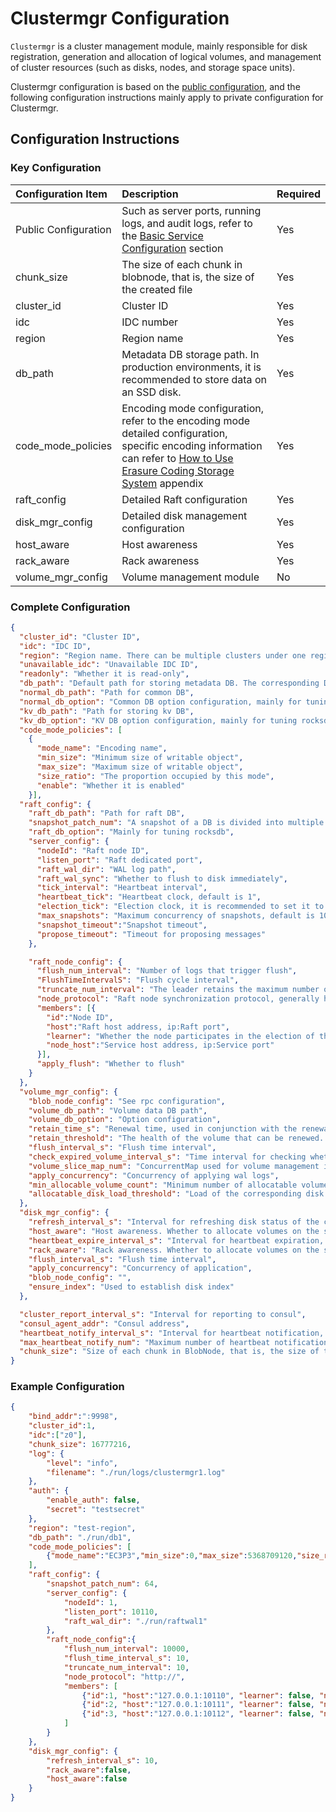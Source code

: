 # Clustermgr Configuration

`Clustermgr` is a cluster management module, mainly responsible for disk registration, generation and allocation of logical volumes, and management of cluster resources (such as disks, nodes, and storage space units).

Clustermgr configuration is based on the [public configuration](./base.md), and the following configuration instructions mainly apply to private configuration for Clustermgr.

## Configuration Instructions

### Key Configuration

| Configuration Item   | Description                                                                                                                                                                                                      | Required |
|:---------------------|:-----------------------------------------------------------------------------------------------------------------------------------------------------------------------------------------------------------------|:---------|
| Public Configuration | Such as server ports, running logs, and audit logs, refer to the [Basic Service Configuration](./base.md) section                                                                                                | Yes      |
| chunk_size           | The size of each chunk in blobnode, that is, the size of the created file                                                                                                                                        | Yes      |
| cluster_id           | Cluster ID                                                                                                                                                                                                       | Yes      |
| idc                  | IDC number                                                                                                                                                                                                       | Yes      |
| region               | Region name                                                                                                                                                                                                      | Yes      |
| db_path              | Metadata DB storage path. In production environments, it is recommended to store data on an SSD disk.                                                                                                            | Yes      |
| code_mode_policies   | Encoding mode configuration, refer to the encoding mode detailed configuration, specific encoding information can refer to [How to Use Erasure Coding Storage System](../../../user-guide/blobstore.md) appendix | Yes      |
| raft_config          | Detailed Raft configuration                                                                                                                                                                                      | Yes      |
| disk_mgr_config      | Detailed disk management configuration                                                                                                                                                                           | Yes      |
| host_aware           | Host awareness                                                                                                                                                                                                   | Yes      |
| rack_aware           | Rack awareness                                                                                                                                                                                                   | Yes      |
| volume_mgr_config    | Volume management module                                                                                                                                                                                         | No       |

### Complete Configuration

```json
{
  "cluster_id": "Cluster ID",
  "idc": "IDC ID",
  "region": "Region name. There can be multiple clusters under one region. This can be used in conjunction with access to select multiple regions and clusters when writing.",
  "unavailable_idc": "Unavailable IDC ID",
  "readonly": "Whether it is read-only",
  "db_path": "Default path for storing metadata DB. The corresponding DB data will be automatically created in this directory if there is no additional configuration for the DB.",
  "normal_db_path": "Path for common DB",
  "normal_db_option": "Common DB option configuration, mainly for tuning rocksdb",
  "kv_db_path": "Path for storing kv DB",
  "kv_db_option": "KV DB option configuration, mainly for tuning rocksdb",
  "code_mode_policies": [
    {
      "mode_name": "Encoding name",
      "min_size": "Minimum size of writable object",
      "max_size": "Maximum size of writable object",
      "size_ratio": "The proportion occupied by this mode",
      "enable": "Whether it is enabled"
    }],
  "raft_config": {
    "raft_db_path": "Path for raft DB",
    "snapshot_patch_num": "A snapshot of a DB is divided into multiple patches. The snapshot data of a DB is very large and needs to be divided into multiple patches to be sent.",
    "raft_db_option": "Mainly for tuning rocksdb",
    "server_config": {
      "nodeId": "Raft node ID",
      "listen_port": "Raft dedicated port",
      "raft_wal_dir": "WAL log path",
      "raft_wal_sync": "Whether to flush to disk immediately",
      "tick_interval": "Heartbeat interval",
      "heartbeat_tick": "Heartbeat clock, default is 1",
      "election_tick": "Election clock, it is recommended to set it to 5*heartbeat_tick, default is 5",
      "max_snapshots": "Maximum concurrency of snapshots, default is 10",
      "snapshot_timeout":"Snapshot timeout",
      "propose_timeout": "Timeout for proposing messages"
    },

    "raft_node_config": {
      "flush_num_interval": "Number of logs that trigger flush",
      "FlushTimeIntervalS": "Flush cycle interval",
      "truncate_num_interval": "The leader retains the maximum number of log entries. The number of log entries loaded when the service starts can also be understood as the difference between the log entries of the leader and the follower. If it exceeds this value, log synchronization needs to go through snapshot synchronization, so this value is generally kept above 100,000.",
      "node_protocol": "Raft node synchronization protocol, generally http:// protocol",
      "members": [{
        "id":"Node ID",
        "host":"Raft host address, ip:Raft port",
        "learner": "Whether the node participates in the election of the main node",
        "node_host":"Service host address, ip:Service port"
      }],
      "apply_flush": "Whether to flush"
    }
  },
  "volume_mgr_config": {
    "blob_node_config": "See rpc configuration",
    "volume_db_path": "Volume data DB path",
    "volume_db_option": "Option configuration",
    "retain_time_s": "Renewal time, used in conjunction with the renewal time of the proxy",
    "retain_threshold": "The health of the volume that can be renewed. The health segment of the volume must be greater than this value to be renewed",
    "flush_interval_s": "Flush time interval",
    "check_expired_volume_interval_s": "Time interval for checking whether the volume has expired",
    "volume_slice_map_num": "ConcurrentMap used for volume management in cm, used to improve the performance of volume read and write. This value determines how many maps all volumes are divided into for management",
    "apply_concurrency": "Concurrency of applying wal logs",
    "min_allocable_volume_count": "Minimum number of allocatable volumes",
    "allocatable_disk_load_threshold": "Load of the corresponding disk that the volume can be allocated to"
  },
  "disk_mgr_config": {
    "refresh_interval_s": "Interval for refreshing disk status of the current cluster",
    "host_aware": "Host awareness. Whether to allocate volumes on the same machine when allocating volumes. Host isolation must be configured in production environment",
    "heartbeat_expire_interval_s": "Interval for heartbeat expiration, for the heartbeat time reported by BlobNode",
    "rack_aware": "Rack awareness. Whether to allocate volumes on the same rack when allocating volumes. Rack isolation is configured based on the storage environment conditions",
    "flush_interval_s": "Flush time interval",
    "apply_concurrency": "Concurrency of application",
    "blob_node_config": "",
    "ensure_index": "Used to establish disk index"
  },

  "cluster_report_interval_s": "Interval for reporting to consul",
  "consul_agent_addr": "Consul address",
  "heartbeat_notify_interval_s": "Interval for heartbeat notification, used to process the disk information reported by BlobNode regularly. This time should be smaller than the time interval reported by BlobNode to avoid disk heartbeat timeout expiration",
  "max_heartbeat_notify_num": "Maximum number of heartbeat notifications",
  "chunk_size": "Size of each chunk in BlobNode, that is, the size of the created file"
}
```


### Example Configuration

```json
{
    "bind_addr":":9998",
    "cluster_id":1,
    "idc":["z0"],
    "chunk_size": 16777216,
    "log": {
        "level": "info",
        "filename": "./run/logs/clustermgr1.log"
    },
    "auth": {
        "enable_auth": false,
        "secret": "testsecret"
    },
    "region": "test-region",
    "db_path": "./run/db1",
    "code_mode_policies": [
        {"mode_name":"EC3P3","min_size":0,"max_size":5368709120,"size_ratio":1,"enable":true}
    ],
    "raft_config": {
        "snapshot_patch_num": 64,
        "server_config": {
            "nodeId": 1,
            "listen_port": 10110,
            "raft_wal_dir": "./run/raftwal1"
        },
        "raft_node_config":{
            "flush_num_interval": 10000,
            "flush_time_interval_s": 10,
            "truncate_num_interval": 10,
            "node_protocol": "http://",
            "members": [
                {"id":1, "host":"127.0.0.1:10110", "learner": false, "node_host":"127.0.0.1:9998"},
                {"id":2, "host":"127.0.0.1:10111", "learner": false, "node_host":"127.0.0.1:9999"},
                {"id":3, "host":"127.0.0.1:10112", "learner": false, "node_host":"127.0.0.1:10000"}
            ]
        }
    },
    "disk_mgr_config": {
        "refresh_interval_s": 10,
        "rack_aware":false,
        "host_aware":false
    }
}
```